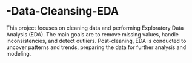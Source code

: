 # -Data-Cleansing-EDA
This project focuses on cleaning data and performing Exploratory Data Analysis (EDA). The main goals are to remove missing values, handle inconsistencies, and detect outliers. Post-cleaning, EDA is conducted to uncover patterns and trends, preparing the data for further analysis and modeling.

